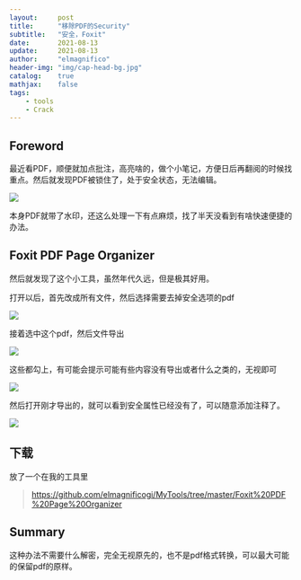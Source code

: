 ```yaml
---
layout:     post
title:      "移除PDF的Security"
subtitle:   "安全，Foxit"
date:       2021-08-13
update:     2021-08-13
author:     "elmagnifico"
header-img: "img/cap-head-bg.jpg"
catalog:    true
mathjax:    false
tags:
    - tools
    - Crack
---
```


## Foreword

最近看PDF，顺便就加点批注，高亮啥的，做个小笔记，方便日后再翻阅的时候找重点。然后就发现PDF被锁住了，处于安全状态，无法编辑。

![](http://img.elmagnifico.tech:9514/static/upload/elmagnifico/v6Uy2YTOzXNQb5D.png)

本身PDF就带了水印，还这么处理一下有点麻烦，找了半天没看到有啥快速便捷的办法。



## Foxit PDF Page Organizer

然后就发现了这个小工具，虽然年代久远，但是极其好用。

打开以后，首先改成所有文件，然后选择需要去掉安全选项的pdf

![](http://img.elmagnifico.tech:9514/static/upload/elmagnifico/Ghtui1MOzARWkVf.png)

接着选中这个pdf，然后文件导出

![](http://img.elmagnifico.tech:9514/static/upload/elmagnifico/xGRIpNQdnauoqOF.png)

这些都勾上，有可能会提示可能有些内容没有导出或者什么之类的，无视即可

![](http://img.elmagnifico.tech:9514/static/upload/elmagnifico/3USzEMdt1lgrD28.png)

然后打开刚才导出的，就可以看到安全属性已经没有了，可以随意添加注释了。

![](http://img.elmagnifico.tech:9514/static/upload/elmagnifico/TxGQMucE5vpaXnI.png)



## 下载

放了一个在我的工具里

>https://github.com/elmagnificogi/MyTools/tree/master/Foxit%20PDF%20Page%20Organizer



## Summary

这种办法不需要什么解密，完全无视原先的，也不是pdf格式转换，可以最大可能的保留pdf的原样。
